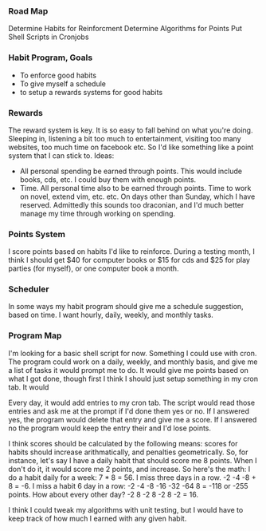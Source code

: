### Road Map

Determine Habits for Reinforcment
Determine Algorithms for Points
Put Shell Scripts in Cronjobs 

### Habit Program, Goals

- To enforce good habits
- To give myself a schedule
- to setup a rewards systems for good habits

### Rewards

The reward system is key. It is so easy to fall behind on what you're doing. Sleeping in, listening a bit too much to entertainment, visiting too many websites, too much time on facebook etc. So I'd like something like a point system that I can stick to. Ideas:

- All personal spending be earned through points. This would include books, cds, etc. I could buy them with enough points.
- Time. All personal time also to be earned through points. Time to work on novel, extend vim, etc. etc. On days other than Sunday, which I have reserved. Admittedly this sounds too draconian, and I'd much better manage my time through working on spending.

### Points System

I score points based on habits I'd like to reinforce. During a testing month, I think I should get $40 for computer books or $15 for cds and $25 for play parties (for myself), or one computer book a month. 

### Scheduler

In some ways my habit program should give me a schedule suggestion, based on time. I want hourly, daily, weekly, and monthly tasks. 

### Program Map

I'm looking for a basic shell script for now. Something I could use with cron. The program could work on a daily, weekly, and monthly basis, and give me a list of tasks it would prompt me to do. It would give me points based on what I got done, though first I think I should just setup something in my cron tab. It would

Every day, it would add entries to my cron tab. The script would read those entries and ask me at the prompt if I'd done them yes or no. If I answered yes, the program would delete that entry and give me a score. If I answered no the program would keep the entry their and I'd lose points.

I think scores should be calculated by the following means: scores for habits should increase arithmatically, and penalties geometrically. So, for instance, let's say I have a daily habit that should score me 8 points. When I don't do it, it would score me 2 points, and increase. So here's the math: I do a habit daily for a week: 7 * 8 = 56. I miss three days in a row. -2 -4 -8 + 8 = -6. I miss a habit 6 day in a row: -2 -4 -8 -16 -32 -64 8 = -118 or -255 points. How about every other day? -2 8 -2 8 -2 8 -2 = 16. 

I think I could tweak my algorithms with unit testing, but I would have to keep track of how much I earned with any given habit.
